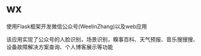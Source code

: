 # wx
使用Flask框架开发微信公众号(WeelinZhang)以及web应用


该应用实现了公众号的人脸识别，场景识别，糗事百科、天气预报、音乐搜搜搜、设备故障解决方案查询、个人博客展示等功能
